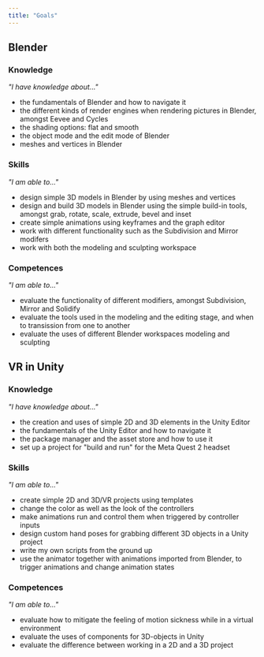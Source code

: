 ```yaml
---
title: "Goals"
---
```


## Blender

<!-- - Object and Editing mode -->
<!-- - Modeling and Sculpting workspace -->
<!-- - Shading - flat and smooth -->

<!-- -	Tools
    - Grab
    - Rotate
    - Scale
    - Extrude
    - Bevel
    - Inset -->
<!-- -	Animation -->
<!-- - Keyframe -->
<!-- - Graph editor -->


### Knowledge
*"I have knowledge about..."*

- the fundamentals of Blender and how to navigate it
- the different kinds of render engines when rendering pictures in Blender, amongst Eevee and Cycles
- the shading options: flat and smooth
- the object mode and the edit mode of Blender
- meshes and vertices in Blender

### Skills
*"I am able to..."*

- design simple 3D models in Blender by using meshes and vertices
- design and build 3D models in Blender using the simple build-in tools, amongst grab, rotate, scale, extrude, bevel and inset
- create simple animations using keyframes and the graph editor
- work with different functionality such as the Subdivision and Mirror modifers
- work with both the modeling and sculpting workspace 


### Competences
*"I am able to..."*

- evaluate the functionality of different modifiers, amongst Subdivision, Mirror and Solidify
- evaluate the tools used in the modeling and the editing stage, and when to transission from one to another
- evaluate the uses of different Blender workspaces modeling and sculpting


## VR in Unity

<!-- -	Opsætning af projekt fra skabelon
    - Opsætning til “Build and run” til Oculus headset – android build -->
<!-- -	Opsætning til Git-repository -->
<!-- -	Motion sickness i VR
    - Bevægelse og principper at overveje for at mindske motion sickness -->
<!-- -	Indsætte erstatning for controllere (hænder i stedet for controllere) -->
<!-- -	Grabbing/pinching animation -->
<!-- -	Scripts i Unity -->
<!-- -	Indsætning af assets – objects/img-filer -->
<!-- -	Tilføje og lave materials til objects -->
<!-- -	Components til objects -->
<!-- -   XRRig -->
<!-- -   custom hand poses (when grabbing objects) -->

<!-- [STRANGE SENTENCE] -->


<!-- - the uses of scripts, how to write them as well as which to add and to which -->


### Knowledge
*"I have knowledge about..."*

- the creation and uses of simple 2D and 3D elements in the Unity Editor
- the fundamentals of the Unity Editor and how to navigate it
- the package manager and the asset store and how to use it
- set up a project for "build and run" for the Meta Quest 2 headset

### Skills
*"I am able to..."*

- create simple 2D and 3D/VR projects using templates
- change the color as well as the look of the controllers
- make animations run and control them when triggered by controller inputs
- design custom hand poses for grabbing different 3D objects in a Unity project
- write my own scripts from the ground up
- use the animator together with animations imported from Blender, to trigger animations and change animation states

### Competences
*"I am able to..."*

- evaluate how to mitigate the feeling of motion sickness while in a virtual environment
- evaluate the uses of components for 3D-objects in Unity
- evaluate the difference between working in a 2D and a 3D project